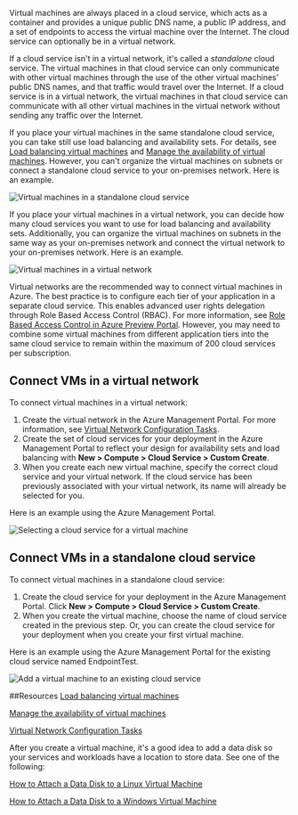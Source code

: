 <properties authors="kathydav" editor="tysonn" manager="timlt" /> 

Virtual machines are always placed in a cloud service, which acts as a container and provides a unique public DNS name, a public IP address, and a set of endpoints to access the virtual machine over the Internet. The cloud service can optionally be in a virtual network. 

If a cloud service isn't in a virtual network, it's called a *standalone* cloud service. The virtual machines in that cloud service can only communicate with other virtual machines through the use of the other virtual machines’ public DNS names, and that traffic would travel over the Internet. If a cloud service is in a virtual network,  the virtual machines in that cloud service can communicate with all other virtual machines in the virtual network without sending any traffic over the Internet.

If you place your virtual machines in the same standalone cloud service, you can take still use load balancing and availability sets. For details, see [Load balancing virtual machines](../articles/load-balance-virtual-machines.md) and [Manage the availability of virtual machines](../articles/manage-availability-virtual-machines.md). However, you can't organize the virtual machines on subnets or connect a standalone cloud service to your on-premises network. Here is an example.

![Virtual machines in a standalone cloud service](./media/howto-connect-vm-cloud-service/CloudServiceExample.png)
 
If you place your virtual machines in a virtual network, you can decide how many cloud services you want to use for load balancing and availability sets. Additionally, you can organize the virtual machines on subnets in the same way as your on-premises network and connect the virtual network to your on-premises network. Here is an example.

![Virtual machines in a virtual network](./media/howto-connect-vm-cloud-service/VirtualNetworkExample.png)

Virtual networks are the recommended way to connect virtual machines in Azure. The best practice is to configure each tier of your application in a separate cloud service. This enables advanced user rights delegation through Role Based Access Control (RBAC). For more information, see [Role Based Access Control in Azure Preview Portal](../articles/role-based-access-control-configure.md). However, you may need to combine some virtual machines from different application tiers into the same cloud service to remain within the maximum of 200 cloud services per subscription.

## Connect VMs in a virtual network

To connect virtual machines in a virtual network:

1.	Create the virtual network in the Azure Management Portal. For more information, see [Virtual Network Configuration Tasks](https://msdn.microsoft.com/library/azure/jj156206.aspx).
2.	Create the set of cloud services for your deployment in the Azure Management Portal to reflect your design for availability sets and load balancing with **New > Compute > Cloud Service > Custom Create**.
3.	When you create each new virtual machine, specify the correct cloud service and your virtual network. If the cloud service has been previously associated with your virtual network, its name will already be selected for you.

Here is an example using the Azure Management Portal.

![Selecting a cloud service for a virtual machine](./media/howto-connect-vm-cloud-service/VMConfig1.png)

## Connect VMs in a standalone cloud service
 
To connect virtual machines in a standalone cloud service:

1.	Create the cloud service for your deployment in the Azure Management Portal. Click **New > Compute > Cloud Service > Custom Create**.
2.	When you create the virtual machine, choose the name of cloud service created in the previous step. Or, you can create the cloud service for your deployment when you create your first virtual machine.

Here is an example using the Azure Management Portal for the existing cloud service named EndpointTest.
 
![Add a virtual machine to an existing cloud service](./media/howto-connect-vm-cloud-service/Connect-VM-to-CS.png)

##Resources
[Load balancing virtual machines](../articles/load-balance-virtual-machines.md)

[Manage the availability of virtual machines](../articles/manage-availability-virtual-machines.md)

[Virtual Network Configuration Tasks](https://msdn.microsoft.com/library/azure/jj156206.aspx)

After you create a virtual machine, it's a good idea to add a data disk so your services and workloads have a location to store data. See one of the following:

[How to Attach a Data Disk to a Linux Virtual Machine](../articles/virtual-machines-linux-how-to-attach-disk.md)

[How to Attach a Data Disk to a Windows Virtual Machine](../articles/storage-windows-attach-disk.md)

